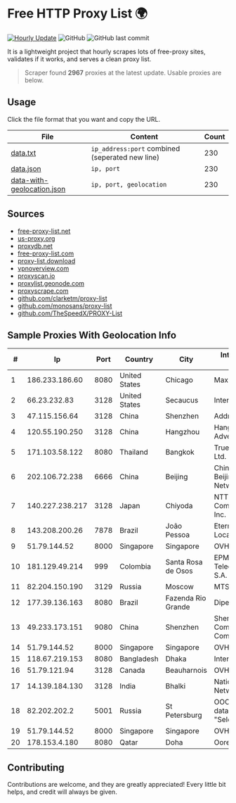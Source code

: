 
# Free HTTP Proxy List 🌍

[![Hourly Update](https://github.com/mertguvencli/http-proxy-list/actions/workflows/main.yml/badge.svg?branch=main)](https://github.com/mertguvencli/http-proxy-list/actions/workflows/main.yml)
![GitHub](https://img.shields.io/github/license/mertguvencli/http-proxy-list)
![GitHub last commit](https://img.shields.io/github/last-commit/mertguvencli/http-proxy-list)

It is a lightweight project that hourly scrapes lots of free-proxy sites, validates if it works, and serves a clean proxy list.


> Scraper found **2967** proxies at the latest update. Usable proxies are below.

## Usage

Click the file format that you want and copy the URL.


|File|Content|Count|
|----|-------|-----|
|[data.txt](https://raw.githubusercontent.com/mertguvencli/http-proxy-list/main/proxy-list/data.txt)|`ip_address:port` combined (seperated new line)|230|
|[data.json](https://raw.githubusercontent.com/mertguvencli/http-proxy-list/main/proxy-list/data.json)|`ip, port`|230|
|[data-with-geolocation.json](https://raw.githubusercontent.com/mertguvencli/http-proxy-list/main/proxy-list/data-with-geolocation.json)|`ip, port, geolocation`|230|

## Sources

* [free-proxy-list.net](https://free-proxy-list.net)
* [us-proxy.org](https://www.us-proxy.org)
* [proxydb.net](http://proxydb.net)
* [free-proxy-list.com](https://free-proxy-list.com/?page=&port=&type%5B%5D=http&type%5B%5D=https&up_time=0&search=Search)
* [proxy-list.download](https://www.proxy-list.download/HTTP)
* [vpnoverview.com](https://vpnoverview.com/privacy/anonymous-browsing/free-proxy-servers)
* [proxyscan.io](https://www.proxyscan.io)
* [proxylist.geonode.com](https://proxylist.geonode.com/api/proxy-list?limit=300&page=1&sort_by=lastChecked&sort_type=desc&protocols=http,https)
* [proxyscrape.com](https://api.proxyscrape.com/v2/?request=displayproxies&protocol=http&timeout=10000&country=all&ssl=all&anonymity=all)
* [github.com/clarketm/proxy-list](https://raw.githubusercontent.com/clarketm/proxy-list/master/proxy-list-raw.txt)
* [github.com/monosans/proxy-list](https://raw.githubusercontent.com/monosans/proxy-list/main/proxies/http.txt)
* [github.com/TheSpeedX/PROXY-List](https://raw.githubusercontent.com/TheSpeedX/PROXY-List/master/http.txt)


## Sample Proxies With Geolocation Info

|#|Ip|Port|Country|City|Internet Service Provider|
|-|--|----|-------|----|-------------------------|
|1|186.233.186.60|8080|United States|Chicago|Maxihost LTDA|
|2|66.23.232.83|3128|United States|Secaucus|Interserver, Inc|
|3|47.115.156.64|3128|China|Shenzhen|Addresses CNNIC|
|4|120.55.190.250|3128|China|Hangzhou|Hangzhou Alibaba Advertising Co|
|5|171.103.58.122|8080|Thailand|Bangkok|True Internet Co., Ltd.|
|6|202.106.72.238|6666|China|Beijing|China Unicom Beijing Province Network|
|7|140.227.238.217|3128|Japan|Chiyoda|NTT PC Communications, Inc.|
|8|143.208.200.26|7878|Brazil|João Pessoa|Eternal VÔdeo Locadora Ltda|
|9|51.79.144.52|8000|Singapore|Singapore|OVH SAS|
|10|181.129.49.214|999|Colombia|Santa Rosa de Osos|EPM Telecomunicaciones S.A. E.S.P.|
|11|82.204.150.190|3129|Russia|Moscow|MTS PJSC|
|12|177.39.136.163|8080|Brazil|Fazenda Rio Grande|Dipelnet Corbelia|
|13|49.233.173.151|9080|China|Shenzhen|Shenzhen Tencent Computer Systems Company Limited|
|14|51.79.144.52|8000|Singapore|Singapore|OVH SAS|
|15|118.67.219.153|8080|Bangladesh|Dhaka|InterCloud Limited|
|16|51.79.121.94|3128|Canada|Beauharnois|OVH SAS|
|17|14.139.184.130|3128|India|Bhalki|National Knowledge Network|
|18|82.202.202.2|5001|Russia|St Petersburg|OOO "Network of data-centers "Selectel"|
|19|51.79.144.52|8000|Singapore|Singapore|OVH SAS|
|20|178.153.4.180|8080|Qatar|Doha|Ooredoo-MBB|



## Contributing

Contributions are welcome, and they are greatly appreciated! Every
little bit helps, and credit will always be given.

